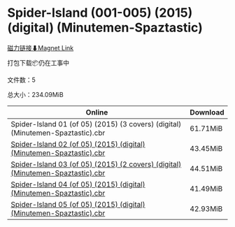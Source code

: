 # Spider-Island (001-005) (2015) (digital) (Minutemen-Spaztastic)

[磁力链接⬇Magnet Link](magnet:?xt=urn:btih:673a7fe456661cc70198f0ccb9baca5d74ab8fcb&dn=Spider-Island%20%28001-005%29%20%282015%29%20%28digital%29%20%28Minutemen-Spaztastic%29)

打包下载📦仍在工事中

文件数：5

总大小：234.09MiB

Online | Download
--- | ---
Spider-Island 01 (of 05) (2015) (3 covers) (digital) (Minutemen-Spaztastic).cbr | 61.71MiB
[Spider-Island 02 (of 05) (2015) (digital) (Minutemen-Spaztastic).cbr](https://github.com/alicewish/markdown/blob/master/comic/Spider-Island-02-of-05-2015-digital-Minutemen-Spaztastic-cbr.md) | 43.45MiB
[Spider-Island 03 (of 05) (2015) (2 covers) (digital) (Minutemen-Spaztastic).cbr](https://github.com/alicewish/markdown/blob/master/comic/Spider-Island-03-of-05-2015-2-covers-digital-Minutemen-Spaztastic-cbr.md) | 44.51MiB
[Spider-Island 04 (of 05) (2015) (digital) (Minutemen-Spaztastic).cbr](https://github.com/alicewish/markdown/blob/master/comic/Spider-Island-04-of-05-2015-digital-Minutemen-Spaztastic-cbr.md) | 41.49MiB
[Spider-Island 05 (of 05) (2015) (digital) (Minutemen-Spaztastic).cbr](https://github.com/alicewish/markdown/blob/master/comic/Spider-Island-05-of-05-2015-digital-Minutemen-Spaztastic-cbr.md) | 42.93MiB